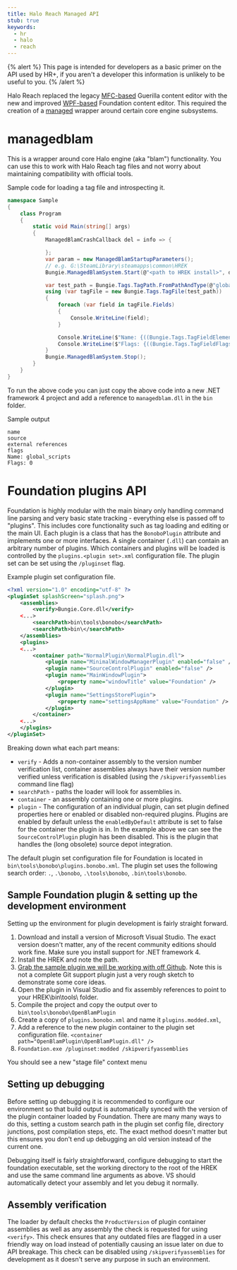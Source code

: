 ```yaml
---
title: Halo Reach Managed API
stub: true
keywords:
  - hr
  - halo
  - reach
---
```

{% alert %}
This page is intended for developers as a basic primer on the API used by HR+, if you aren't a developer this information is unlikely to be useful to you.
{% /alert %}

Halo Reach replaced the legacy [MFC-based][mfc] Guerilla content editor with the new and improved [WPF-based][wpf] Foundation content editor. This required the creation of a [managed][managed_code] wrapper around certain core engine subsystems.

# managedblam
This is a wrapper around core Halo engine (aka "blam") functionality. You can use this to work with Halo Reach tag files and not worry about maintaining compatibility with official tools.

Sample code for loading a tag file and introspecting it.
```c#
namespace Sample
{
    class Program
    {
        static void Main(string[] args)
        {
            ManagedBlamCrashCallback del = info => {

            };
            var param = new ManagedBlamStartupParameters();
            // e.g. G:\SteamLibrary\steamapps\common\HREK
            Bungie.ManagedBlamSystem.Start(@"<path to HREK install>", del, param);

            var test_path = Bungie.Tags.TagPath.FromPathAndType(@"globals\global_scripts", "hsc*");
            using (var tagFile = new Bungie.Tags.TagFile(test_path))
            {
                foreach (var field in tagFile.Fields)
                {
                    Console.WriteLine(field);
                }

                Console.WriteLine($"Name: {((Bungie.Tags.TagFieldElement)tagFile.Fields[0]).GetStringData()}");
                Console.WriteLine($"Flags: {((Bungie.Tags.TagFieldFlags)tagFile.Fields[3]).RawValue}");
            }
            Bungie.ManagedBlamSystem.Stop();
        }
    }
}
```

To run the above code you can just copy the above code into a new .NET framework 4 project and add a reference to `managedblam.dll` in the `bin` folder.

Sample output
```
name
source
external references
flags
Name: global_scripts
Flags: 0
```

# Foundation plugins API
Foundation is highly modular with the main binary only handling command line parsing and very basic state tracking - everything else is passed off to "plugins". This includes core functionality such as tag loading and editing or the main UI. 
Each plugin is a class that has the `BonoboPlugin` attribute and implements one or more interfaces. A single container (`.dll`) can contain an arbitrary number of plugins. 
Which containers and plugins will be loaded is controlled by the `plugins.<plugin set>.xml` configuration file. The plugin set can be set using the `/pluginset` flag.

Example plugin set configuration file.

```xml
<?xml version="1.0" encoding="utf-8" ?>
<pluginSet splashScreen="splash.png">
	<assemblies>
		<verify>Bungie.Core.dll</verify>
    <...>
		<searchPath>bin\tools\bonobo</searchPath>
		<searchPath>bin\</searchPath>
	</assemblies>
	<plugins>
    <...>
		<container path="NormalPlugin\NormalPlugin.dll">
			<plugin name="MinimalWindowManagerPlugin" enabled="false" />
			<plugin name="SourceControlPlugin" enabled="false" />
			<plugin name="MainWindowPlugin">
				<property name="windowTitle" value="Foundation" />
			</plugin>
			<plugin name="SettingsStorePlugin">
				<property name="settingsAppName" value="Foundation" />
			</plugin>
		</container>
    <...>
	</plugins>
</pluginSet>
```

Breaking down what each part means:
- `verify` - Adds a non-container assembly to the version number verification list, container assemblies always have their version number verified unless verification is disabled (using the `/skipverifyassemblies` command line flag)
- `searchPath` - paths the loader will look for assemblies in.
- `container` - an assembly containing one or more plugins.
- `plugin` - The configuration of an individual plugin, can set plugin defined properties here or enabled or disabled non-required plugins. Plugins are enabled by default unless the `enabledByDefault` attribute is set to false for the container the plugin is in. In the example above we can see the `SourceControlPlugin` plugin has been disabled. This is the plugin that handles the (long obsolete) source depot integration.

The default plugin set configuration file for Foundation is located in `bin\tools\bonobo\plugins.bonobo.xml`.
The plugin set uses the following search order: `.`, `.\bonobo`, `.\tools\bonobo`, `.bin\tools\bonobo`.

## Sample Foundation plugin & setting up the development environment

Setting up the environment for plugin development is fairly straight forward. 

1. Download and install a version of Microsoft Visual Studio. The exact version doesn't matter, any of the recent community editions should work fine. Make sure you install support for .NET framework 4.
2. Install the HREK and note the path.
3. [Grab the sample plugin we will be working with off Github][sample_code]. Note this is not a complete Git support plugin just a very rough sketch to demonstrate some core ideas.
4. Open the plugin in Visual Studio and fix assembly references to point to your HREK\bin\tools\ folder.
5. Compile the project and copy the output over to `bin\tools\bonobo\OpenBlamPlugin`
6. Create a copy of `plugins.bonobo.xml` and name it `plugins.modded.xml`, 
7. Add a reference to the new plugin container to the plugin set configuration file. `<container path="OpenBlamPlugin\OpenBlamPlugin.dll" />`
8. `Foundation.exe /pluginset:modded /skipverifyassemblies`

You should see a new "stage file" context menu 

## Setting up debugging

Before setting up debugging it is recommended to configure our environment so that build output is automatically synced with the version of the plugin container loaded by Foundation. There are many many ways to do this, setting a custom search path in the plugin set config file, directory junctions, post compilation steps, etc. The exact method doesn't matter but this ensures you don't end up debugging an old version instead of the current one.

Debugging itself is fairly straightforward, configure debugging to start the foundation executable, set the working directory to the root of the HREK and use the same command line arguments as above. VS should automatically detect your assembly and let you debug it normally.

## Assembly verification

The loader by default checks the `ProductVersion` of plugin container assemblies as well as any assembly the check is requested for using `<verify>`. This check ensures that any outdated files are flagged in a user friendly way on load instead of potentially causing an issue later on due to API breakage. This check can be disabled using `/skipverifyassemblies` for development as it doesn't serve any purpose in such an environment. 


[mfc]: https://en.wikipedia.org/wiki/Microsoft_Foundation_Class_Library
[wpf]: https://en.wikipedia.org/wiki/Windows_Presentation_Foundation
[managed_code]: https://docs.microsoft.com/en-us/dotnet/standard/managed-code
[sample_code]: https://github.com/num0005/SampleFoundationPlugin
